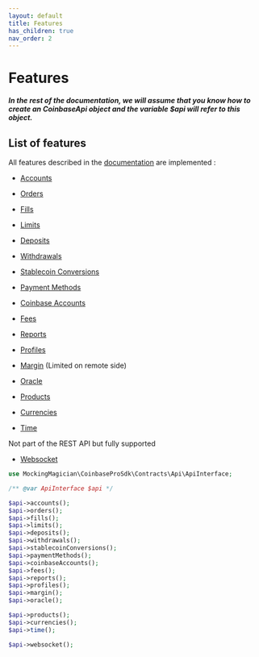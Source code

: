 ```yaml
---
layout: default
title: Features
has_children: true
nav_order: 2
---
```


# Features

***In the rest of the documentation, we will assume that you know how to create an CoinbaseApi object and the variable $api will refer to this object.***

## List of features

All features described in the [documentation](https://docs.pro.coinbase.com) are implemented :

- [Accounts](./accounts.md)
- [Orders](./orders.md)
- [Fills](./fills.md)
- [Limits](./limits.md)
- [Deposits](./deposits.md)
- [Withdrawals](./withdrawals.md)
- [Stablecoin Conversions](./stablecoin-conversions.md)
- [Payment Methods](./payment-methods.md)
- [Coinbase Accounts](./coinbase-accounts.md)
- [Fees](./fees.md)
- [Reports](./reports.md)
- [Profiles](./profiles.md)
- [Margin](./margin.md) (Limited on remote side)
- [Oracle](./oracle.md)
  
- [Products](./products.md)
- [Currencies](./currencies.md)
- [Time](./time.md)
  
Not part of the REST API but fully supported

- [Websocket](./websocket.md)

```php
use MockingMagician\CoinbaseProSdk\Contracts\Api\ApiInterface;

/** @var ApiInterface $api */

$api->accounts();
$api->orders();
$api->fills();
$api->limits();
$api->deposits();
$api->withdrawals();
$api->stablecoinConversions();
$api->paymentMethods();
$api->coinbaseAccounts();
$api->fees();
$api->reports();
$api->profiles();
$api->margin();
$api->oracle();

$api->products();
$api->currencies();
$api->time();

$api->websocket();
```
